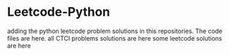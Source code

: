 # Leetcode-Python
adding the python leetcode problem solutions in this repositories. 
The code files are here.
all CTCI problems solutions are here
some leetcode solutions are here







































































































































































































































































































































































































































































































































































































































































































































































































































































































































































































































































































































































































































